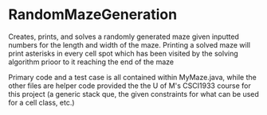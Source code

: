 # RandomMazeGeneration

Creates, prints, and solves a randomly generated maze given inputted numbers for the length and width of the maze. Printing a solved maze will print asterisks in every cell spot which has been visited by the solving algorithm prioor to it reaching the end of the maze


Primary code and a test case is all contained within MyMaze.java, while the other files are helper code provided the the U of M's CSCI1933 course for this project
(a generic stack que, the given constraints for what can be used for a cell class, etc.)
